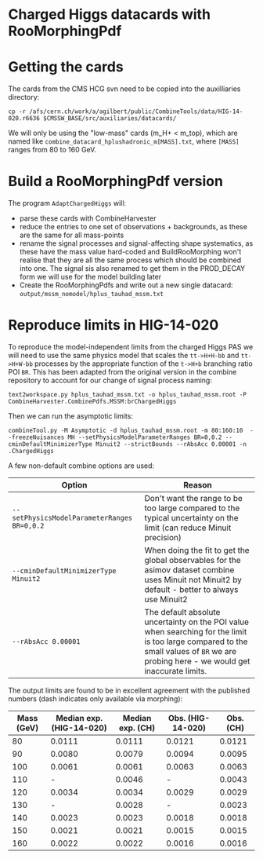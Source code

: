 Charged Higgs datacards with RooMorphingPdf
===========================================

# Getting the cards

The cards from the CMS HCG svn need to be copied into the auxilliaries directory:

    cp -r /afs/cern.ch/work/a/agilbert/public/CombineTools/data/HIG-14-020.r6636 $CMSSW_BASE/src/auxiliaries/datacards/

We will only be using the "low-mass" cards (m_H+ < m_top), which are named like `combine_datacard_hplushadronic_m[MASS].txt`, where `[MASS]` ranges from 80 to 160 GeV.

# Build a RooMorphingPdf version

The program `AdaptChargedHiggs` will:

  * parse these cards with CombineHarvester
  * reduce the entries to one set of observations + backgrounds, as these are the same for all mass-points
  * rename the signal processes and signal-affecting shape systematics, as these have the mass value hard-coded and BuildRooMorphing won't realise that they are all the same process which should be combined into one. The signal sis also renamed to get them in the PROD_DECAY form we will use for the model building later
  * Create the RooMorphingPdfs and write out a new single datacard: `output/mssm_nomodel/hplus_tauhad_mssm.txt`

# Reproduce limits in HIG-14-020

To reproduce the model-independent limits from the charged Higgs PAS we will need to use the same physics model that scales the `tt->H+H-bb` and `tt->H+W-bb` processes by the appropriate function of the `t->H+b` branching ratio POI `BR`. This has been adapted from the original version in the combine repository to account for our change of signal process naming:

    text2workspace.py hplus_tauhad_mssm.txt -o hplus_tauhad_mssm.root -P CombineHarvester.CombinePdfs.MSSM:brChargedHiggs

Then we can run the asymptotic limits:

    combineTool.py -M Asymptotic -d hplus_tauhad_mssm.root -m 80:160:10  --freezeNuisances MH --setPhysicsModelParameterRanges BR=0,0.2 --cminDefaultMinimizerType Minuit2 --strictBounds --rAbsAcc 0.00001 -n .ChargedHiggs

A few non-default combine options are used:

|                    Option                   |                                                                                         Reason                                                                                         |
|---------------------------------------------|----------------------------------------------------------------------------------------------------------------------------------------------------------------------------------------|
| `--setPhysicsModelParameterRanges BR=0,0.2` | Don't want the range to be too large compared to the typical uncertainty on the limit (can reduce Minuit precision)                                                                    |
| `--cminDefaultMinimizerType Minuit2`        | When doing the fit to get the global observables for the asimov dataset combine uses Minuit not Minuit2 by default - better to always use Minuit2                                      |
| `--rAbsAcc 0.00001`                         | The default absolute uncertainty on the POI value when searching for the limit is too large compared to the small values of `BR` we are probing here - we would get inaccurate limits. |

The output limits are found to be in excellent agreement with the published numbers (dash indicates only available via morphing):

| Mass (GeV) | Median exp. (HIG-14-020) | Median exp. (CH) | Obs. (HIG-14-020) | Obs. (CH) |
|------------|--------------------------|------------------|-------------------|-----------|
|         80 | 0.0111                   |           0.0111 | 0.0121            |    0.0121 |
|         90 | 0.0080                   |           0.0079 | 0.0094            |    0.0095 |
|        100 | 0.0061                   |           0.0061 | 0.0063            |    0.0063 |
|        110 | -                        |           0.0046 | -                 |    0.0043 |
|        120 | 0.0034                   |           0.0034 | 0.0029            |    0.0029 |
|        130 | -                        |           0.0028 | -                 |    0.0023 |
|        140 | 0.0023                   |           0.0023 | 0.0018            |    0.0018 |
|        150 | 0.0021                   |           0.0021 | 0.0015            |    0.0015 |
|        160 | 0.0022                   |           0.0022 | 0.0016            |    0.0016 |
